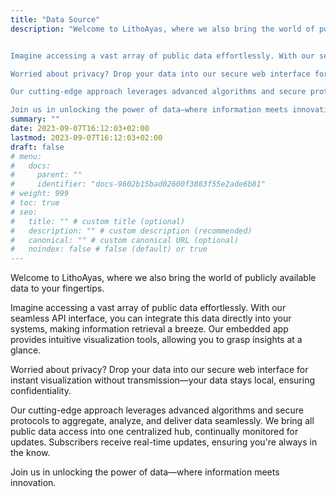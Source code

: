 ```yaml
---
title: "Data Source"
description: "Welcome to LithoAyas, where we also bring the world of publicly available data to your fingertips. 


Imagine accessing a vast array of public data effortlessly. With our seamless API interface, you can integrate this data directly into your systems, making information retrieval a breeze. Our embedded app provides intuitive visualization tools, allowing you to grasp insights at a glance.

Worried about privacy? Drop your data into our secure web interface for instant visualization without transmission—your data stays local, ensuring confidentiality.

Our cutting-edge approach leverages advanced algorithms and secure protocols to aggregate, analyze, and deliver data seamlessly. We bring all public data access into one centralized hub, continually monitored for updates. Subscribers receive real-time updates, ensuring you're always in the know.

Join us in unlocking the power of data—where information meets innovation."
summary: ""
date: 2023-09-07T16:12:03+02:00
lastmod: 2023-09-07T16:12:03+02:00
draft: false
# menu:
#   docs:
#     parent: ""
#     identifier: "docs-9602b15bad02600f3883f55e2ade6b81"
# weight: 999
# toc: true
# seo:
#   title: "" # custom title (optional)
#   description: "" # custom description (recommended)
#   canonical: "" # custom canonical URL (optional)
#   noindex: false # false (default) or true
---
```

Welcome to LithoAyas, where we also bring the world of publicly available data to your fingertips. 


Imagine accessing a vast array of public data effortlessly. With our seamless API interface, you can integrate this data directly into your systems, making information retrieval a breeze. Our embedded app provides intuitive visualization tools, allowing you to grasp insights at a glance.

Worried about privacy? Drop your data into our secure web interface for instant visualization without transmission—your data stays local, ensuring confidentiality.

Our cutting-edge approach leverages advanced algorithms and secure protocols to aggregate, analyze, and deliver data seamlessly. We bring all public data access into one centralized hub, continually monitored for updates. Subscribers receive real-time updates, ensuring you're always in the know.

Join us in unlocking the power of data—where information meets innovation.